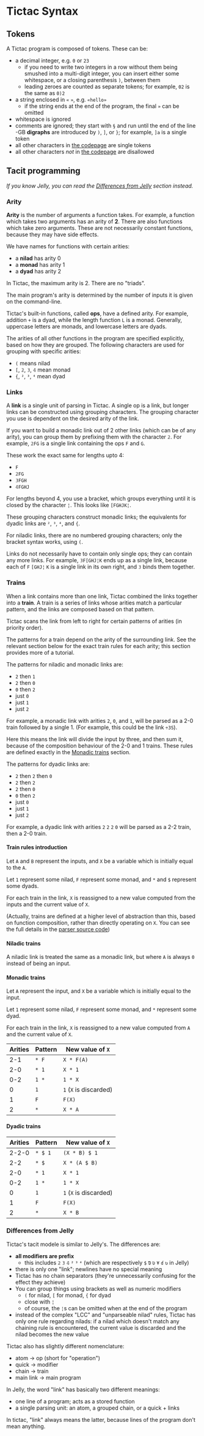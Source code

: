 # Tictac Syntax

## Tokens
A Tictac program is composed of tokens. These can be:
- a decimal integer, e.g. `0` or `23`
    - if you need to write two integers in a row without them being smushed into a multi-digit integer, you can insert
      either some whitespace, or a closing parenthesis `)`, between them
    - leading zeroes are counted as separate tokens; for example, `02` is the same as `0)2`
- a string enclosed in `«` `»`, e.g. `«hello»`
    - if the string ends at the end of the program, the final `»` can be omitted
- whitespace is ignored
- comments are ignored; they start with `§` and run until the end of the line
-GB
 **digraphs** are introduced by `)`, `]`, or `}`; for example, `]a` is a single token 
- all other characters in [the codepage](codepage.md) are single tokens
- all other characters *not* in [the codepage](codepage.md) are disallowed

## Tacit programming
*If you know Jelly, you can read the [Differences from Jelly](#differences-from-jelly) section instead.*

### Arity
**Arity** is the number of arguments a function takes. For example, a function which takes two arguments has an arity of
**2**. There are also functions which take zero arguments. These are not necessarily constant functions, because they
may have side effects.

We have names for functions with certain arities:
- a **nilad** has arity 0
- a **monad** has arity 1
- a **dyad** has arity 2

In Tictac, the maximum arity is 2. There are no "triads".

The main program's arity is determined by the number of inputs it is given on the command-line.

Tictac's built-in functions, called **ops**, have a defined arity. For example, addition `+` is a dyad, while the length
function `L` is a monad. Generally, uppercase letters are monads, and lowercase letters are dyads.

The arities of all other functions in the program are specified explicitly, based on how they are grouped. The following
characters are used for grouping with specific arities:
- `(` means nilad
- `[`, `𝟚`, `𝟛`, `𝟜` mean monad
- `{`, `²`, `³`, `⁴` mean dyad

### Links
A **link** is a single unit of parsing in Tictac. A single op is a link, but longer links can be constructed using
grouping characters. The grouping character you use is dependent on the desired arity of the link.

If you want to build a monadic link out of 2 other links (which can be of any arity), you can group them by prefixing
them with the character `𝟚`. For example, `𝟚FG` is a single link containing the ops `F` and `G`.

These work the exact same for lengths upto 4:
- `F`
- `𝟚FG`
- `𝟛FGH`
- `𝟜FGHJ`

For lengths beyond 4, you use a bracket, which groups everything until it is closed by the character `¦`. This looks
like `[FGHJK¦`.

These grouping characters construct monadic links; the equivalents for dyadic links are `²`, `³`, `⁴`, and `{`.

For niladic links, there are no numbered grouping characters; only the bracket syntax works, using `(`.

Links do not necessarily have to contain only single ops; they can contain any more links. For example, `𝟛F[GHJ¦K` ends
up as a single link, because each of `F` `[GHJ¦` `K` is a single link in its own right, and `𝟛` binds them together.

### Trains
When a link contains more than one link, Tictac combined the links together into a **train**. A train is a series of
links whose arities match a particular pattern, and the links are composed based on that pattern.

Tictac scans the link from left to right for certain patterns of arities (in priority order).

The patterns for a train depend on the arity of the surrounding link. See the relevant section below for the exact train
rules for each arity; this section provides more of a tutorial.

The patterns for niladic and monadic links are:
- `2` then `1`
- `2` then `0`
- `0` then `2`
- just `0`
- just `1`
- just `2`

For example, a monadic link with arities `2`, `0`, and `1`, will be parsed as a 2-0 train followed by a single 1. (For
example, this could be the link `÷3S`).

Here this means the link will divide the input by three, and then sum it, because of the composition behaviour of the
2-0 and 1 trains. These rules are defined exactly in the [Monadic trains](#monadic-trains) section.

The patterns for dyadic links are:
- `2` then `2` then `0`
- `2` then `2`
- `2` then `0`
- `0` then `2`
- just `0`
- just `1`
- just `2`

For example, a dyadic link with arities `2` `2` `2` `0` will be parsed as a 2-2 train, then a 2-0 train.

#### Train rules introduction
Let `A` and `B` represent the inputs, and `X` be a variable which is initially equal to the `A`.

Let `1` represent some nilad, `F` represent some monad, and `*` and `$` represent some dyads.

For each train in the link, `X` is reassigned to a new value computed from the inputs and the current value of `X`.

(Actually, trains are defined at a higher level of abstraction than this, based on function composition, rather than
directly operating on `X`. You can see the full details in the [parser source code](../tictac/parser.py))

#### Niladic trains
A niladic link is treated the same as a monadic link, but where `A` is always `0` instead of being an input.

#### Monadic trains
Let `A` represent the input, and `X` be a variable which is initially equal to the input.

Let `1` represent some nilad, `F` represent some monad, and `*` represent some dyad.

For each train in the link, `X` is reassigned to a new value computed from `A` and the current value of `X`.

| Arities | Pattern | New value of `X` |
|---------|---------|------------------|
| 2-1     | `* F`   | `X * F(A)`       |
| 2-0     | `* 1`   | `X * 1`          |
| 0-2     | `1 *`   | `1 * X`          |
| 0       | `1`     | `1` (`X` is discarded) |
| 1       | `F`     | `F(X)`           |
| 2       | `*`     | `X * A`          |

#### Dyadic trains

| Arities | Pattern | New value of `X` |
|---------|---------|------------------|
| 2-2-0   | `* $ 1` | `(X * B) $ 1`    |
| 2-2     | `* $`   | `X * (A $ B)`    |
| 2-0     | `* 1`   | `X * 1`          |
| 0-2     | `1 *`   | `1 * X`          |
| 0       | `1`     | `1` (`X` is discarded) |
| 1       | `F`     | `F(X)`           |
| 2       | `*`     | `X * B`          |

### Differences from Jelly
Tictac's tacit modele is similar to Jelly's. The differences are:

- **all modifiers are prefix**
    - this includes `𝟚` `𝟛` `𝟜` `²` `³` `⁴` (which are respectively `$` `Ɗ` `Ʋ` `¥` `ɗ` `ʋ` in Jelly)
- there is only one "link"; newlines have no special meaning
- Tictac has no chain separators (they're unnecessarily confusing for the effect they achieve)
- You can group things using brackets as well as numeric modifiers
    - `(` for nilad, `[` for monad, `{` for dyad
    - close with `¦`
    - of course, the `¦`s can be omitted when at the end of the program
- instead of the complex "LCC" and "unparseable nilad" rules, Tictac has only one rule regarding nilads: if a nilad
  which doesn't match any chaining rule is encountered, the current value is discarded and the nilad becomes the new
  value

Tictac also has slightly different nomenclature:
- atom -> op (short for "operation")
- quick -> modifier
- chain -> train
- main link -> main program

In Jelly, the word "link" has basically two different meanings:

- one line of a program; acts as a stored function
- a single parsing unit: an atom, a grouped chain, or a quick + links

In tictac, "link" always means the latter, because lines of the program don't mean anything.
